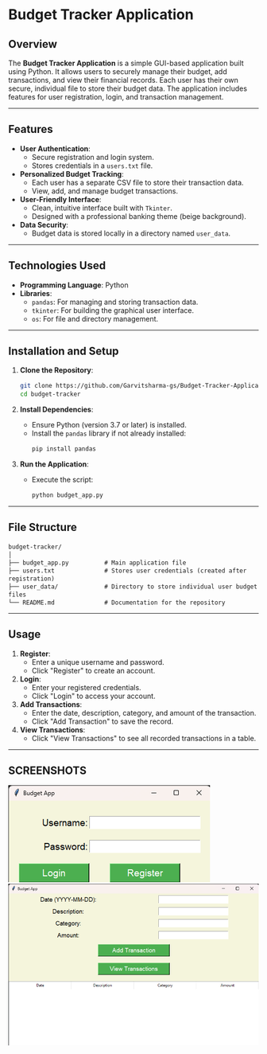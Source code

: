 # Budget Tracker Application

## Overview
The **Budget Tracker Application** is a simple GUI-based application built using Python. It allows users to securely manage their budget, add transactions, and view their financial records. Each user has their own secure, individual file to store their budget data. The application includes features for user registration, login, and transaction management.

---

## Features
- **User Authentication**:
  - Secure registration and login system.
  - Stores credentials in a `users.txt` file.
- **Personalized Budget Tracking**:
  - Each user has a separate CSV file to store their transaction data.
  - View, add, and manage budget transactions.
- **User-Friendly Interface**:
  - Clean, intuitive interface built with `Tkinter`.
  - Designed with a professional banking theme (beige background).
- **Data Security**:
  - Budget data is stored locally in a directory named `user_data`.

---

## Technologies Used
- **Programming Language**: Python
- **Libraries**:
  - `pandas`: For managing and storing transaction data.
  - `tkinter`: For building the graphical user interface.
  - `os`: For file and directory management.

---

## Installation and Setup
1. **Clone the Repository**:
   ```bash
   git clone https://github.com/Garvitsharma-gs/Budget-Tracker-Application
   cd budget-tracker
   ```

2. **Install Dependencies**:
   - Ensure Python (version 3.7 or later) is installed.
   - Install the `pandas` library if not already installed:
     ```bash
     pip install pandas
     ```

3. **Run the Application**:
   - Execute the script:
     ```bash
     python budget_app.py
     ```

---

## File Structure
```
budget-tracker/
│
├── budget_app.py          # Main application file
├── users.txt              # Stores user credentials (created after registration)
├── user_data/             # Directory to store individual user budget files
└── README.md              # Documentation for the repository
```

---

## Usage
1. **Register**: 
   - Enter a unique username and password.
   - Click "Register" to create an account.
2. **Login**:
   - Enter your registered credentials.
   - Click "Login" to access your account.
3. **Add Transactions**:
   - Enter the date, description, category, and amount of the transaction.
   - Click "Add Transaction" to save the record.
4. **View Transactions**:
   - Click "View Transactions" to see all recorded transactions in a table.

---

## SCREENSHOTS
![image alt](https://github.com/Garvitsharma-gs/Budget-Tracker-Application/blob/4dcd1faf1a56ca974e8f3c5dc4a6bce3c4a1b4f3/Budget%20App%2024-11-2024%2004_23_02.png)
![image alt](https://github.com/Garvitsharma-gs/Budget-Tracker-Application/blob/4dcd1faf1a56ca974e8f3c5dc4a6bce3c4a1b4f3/Budget%20App%2024-11-2024%2004_23_15.png)

